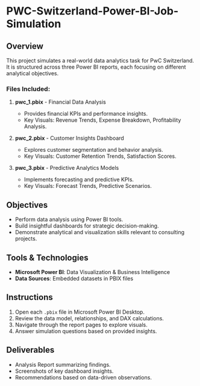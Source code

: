 # PWC-Switzerland-Power-BI-Job-Simulation

## Overview
This project simulates a real-world data analytics task for PwC Switzerland. It is structured across three Power BI reports, each focusing on different analytical objectives.

### Files Included:
1. **pwc_1.pbix** - Financial Data Analysis  
   - Provides financial KPIs and performance insights.  
   - Key Visuals: Revenue Trends, Expense Breakdown, Profitability Analysis.

2. **pwc_2.pbix** - Customer Insights Dashboard  
   - Explores customer segmentation and behavior analysis.  
   - Key Visuals: Customer Retention Trends, Satisfaction Scores.

3. **pwc_3.pbix** - Predictive Analytics Models  
   - Implements forecasting and predictive KPIs.  
   - Key Visuals: Forecast Trends, Predictive Scenarios.

## Objectives
- Perform data analysis using Power BI tools.
- Build insightful dashboards for strategic decision-making.
- Demonstrate analytical and visualization skills relevant to consulting projects.

## Tools & Technologies
- **Microsoft Power BI**: Data Visualization & Business Intelligence
- **Data Sources**: Embedded datasets in PBIX files

## Instructions
1. Open each `.pbix` file in Microsoft Power BI Desktop.
2. Review the data model, relationships, and DAX calculations.
3. Navigate through the report pages to explore visuals.
4. Answer simulation questions based on provided insights.

## Deliverables
- Analysis Report summarizing findings.
- Screenshots of key dashboard insights.
- Recommendations based on data-driven observations.
